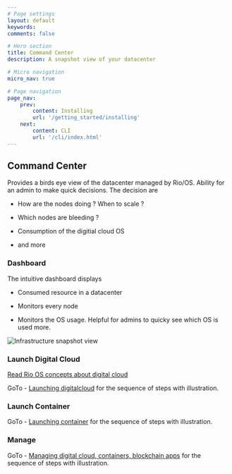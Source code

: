 ```yaml
---
# Page settings
layout: default
keywords:
comments: false

# Hero section
title: Command Center
description: A snapshot view of your datacenter

# Micro navigation
micro_nav: true

# Page navigation
page_nav:
    prev:
        content: Installing
        url: '/getting_started/installing'
    next:
        content: CLI
        url: '/cli/index.html'
---
```


## Command Center

Provides a birds eye view of the datacenter managed by Rio/OS. Ability for an admin to make quick decisions. The decision are 

- How are the nodes doing ? When to scale ? 

- Which nodes are bleeding ?

- Consumption of the digitial cloud OS

- and more 

### Dashboard

The intuitive dashboard displays 

- Consumed resource in a datacenter

- Monitors every node 

- Monitors the OS usage. Helpful for admins to quicky see which OS is used more. 

![Infrastructure snapshot view](/docs/doks-theme/assets/images/infra/snapshot.png)


### Launch Digital Cloud

[Read Rio OS concepts about digital cloud](../getting_started/index)

GoTo - [Launching digitalcloud](./digitalcloud) for the sequence of steps with illustration.

### Launch Container

GoTo - [Launching container](./container) for the sequence of steps with illustration.


### Manage 


GoTo - [Managing digital cloud, containers, blockchain apps](./container) for the sequence of steps with illustration.

